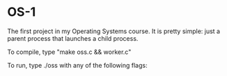 # OS-1
The first project in my Operating Systems course. It is pretty simple: just a parent process that launches a child process.

To compile, type "make oss.c && worker.c"

To run, type ./oss with any of the following flags:
